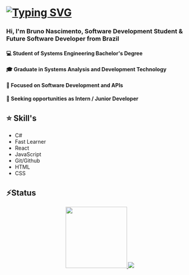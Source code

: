 
# [![Typing SVG](https://readme-typing-svg.herokuapp.com?font=Fira+Code&duration=4500&pause=1000&color=F7EACA&width=435&lines=Hello%2C+I'm+Bruno!%F0%9F%91%8B+;From+S%C3%A3o+Paulo%2C+Brazil+%F0%9F%93%8C;Software+Developer%F0%9F%92%BB;Always+Learning+%F0%9F%93%9A;Turning+Ideas+into+Reality+%F0%9F%8C%90)](https://git.io/typing-svg)

### Hi, I'm **Bruno Nascimento**, Software Development Student & **Future Software Developer** from Brazil


#### 💻 Student of Systems Engineering Bachelor's Degree

#### 🎓 Graduate in Systems Analysis and Development Technology

#### 🚀 Focused on Software Development and APIs

#### 🎯 Seeking opportunities as Intern / Junior Developer


## ⭐ Skill's

  - C#
  - Fast Learner
  - React
  - JavaScript
  - Git/Github
  - HTML
  - CSS
    

## ⚡Status
<p align="center">
  <a href="https://github.com/kihus">
    <img 
      height="165" 
      src="https://github-readme-stats.vercel.app/api?username=kihus&show_icons=true&theme=react&border_color=61dafb&hide_border=true" 
    />
  </a>
  <a href="https://github.com/kihus">
    <img  
      src="https://github-readme-stats.vercel.app/api/top-langs/?username=kihus&hide=c%23,powershell,Mathematica,Ruby,Objective-C,Objective-C%2b%2b,Cuda&title_color=61dafb&text_color=ffffff&icon_color=61dafb&bg_color=20232a&langs_count=8&layout=compact&border_color=61dafb&hide_border=true&size_weight=0.5&count_weight=0.5" 
    />
  </a>
</p>

